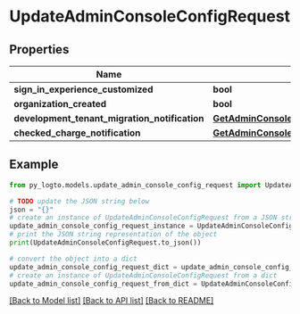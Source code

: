 # UpdateAdminConsoleConfigRequest


## Properties

Name | Type | Description | Notes
------------ | ------------- | ------------- | -------------
**sign_in_experience_customized** | **bool** |  | [optional] 
**organization_created** | **bool** |  | [optional] 
**development_tenant_migration_notification** | [**GetAdminConsoleConfig200ResponseDevelopmentTenantMigrationNotification**](GetAdminConsoleConfig200ResponseDevelopmentTenantMigrationNotification.md) |  | [optional] 
**checked_charge_notification** | [**GetAdminConsoleConfig200ResponseCheckedChargeNotification**](GetAdminConsoleConfig200ResponseCheckedChargeNotification.md) |  | [optional] 

## Example

```python
from py_logto.models.update_admin_console_config_request import UpdateAdminConsoleConfigRequest

# TODO update the JSON string below
json = "{}"
# create an instance of UpdateAdminConsoleConfigRequest from a JSON string
update_admin_console_config_request_instance = UpdateAdminConsoleConfigRequest.from_json(json)
# print the JSON string representation of the object
print(UpdateAdminConsoleConfigRequest.to_json())

# convert the object into a dict
update_admin_console_config_request_dict = update_admin_console_config_request_instance.to_dict()
# create an instance of UpdateAdminConsoleConfigRequest from a dict
update_admin_console_config_request_from_dict = UpdateAdminConsoleConfigRequest.from_dict(update_admin_console_config_request_dict)
```
[[Back to Model list]](../README.md#documentation-for-models) [[Back to API list]](../README.md#documentation-for-api-endpoints) [[Back to README]](../README.md)



